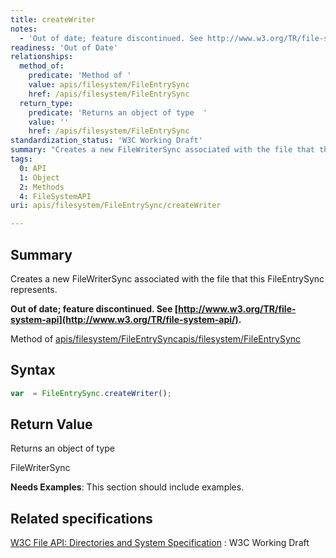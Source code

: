 ```yaml
---
title: createWriter
notes:
  - 'Out of date; feature discontinued. See http://www.w3.org/TR/file-system-api/.'
readiness: 'Out of Date'
relationships:
  method_of:
    predicate: 'Method of '
    value: apis/filesystem/FileEntrySync
    href: /apis/filesystem/FileEntrySync
  return_type:
    predicate: 'Returns an object of type  '
    value: ''
    href: /apis/filesystem/FileEntrySync
standardization_status: 'W3C Working Draft'
summary: "Creates a new FileWriterSync associated with the file that this FileEntrySync represents.\n"
tags:
  0: API
  1: Object
  2: Methods
  4: FileSystemAPI
uri: apis/filesystem/FileEntrySync/createWriter

---
```

## <span>Summary</span>

Creates a new FileWriterSync associated with the file that this FileEntrySync represents.

**Out of date; feature discontinued. See [http://www.w3.org/TR/file-system-api](http://www.w3.org/TR/file-system-api/).**

Method of [apis/filesystem/FileEntrySync](/apis/filesystem/FileEntrySync)[apis/filesystem/FileEntrySync](/apis/filesystem/FileEntrySync)

## <span>Syntax</span>

``` js
var  = FileEntrySync.createWriter();
```

## <span>Return Value</span>

Returns an object of type<span></span>

FileWriterSync

**Needs Examples**: This section should include examples.

## <span>Related specifications</span>

[W3C File API: Directories and System Specification](http://dev.w3.org/2009/dap/file-system/pub/FileSystem/)
:   W3C Working Draft
